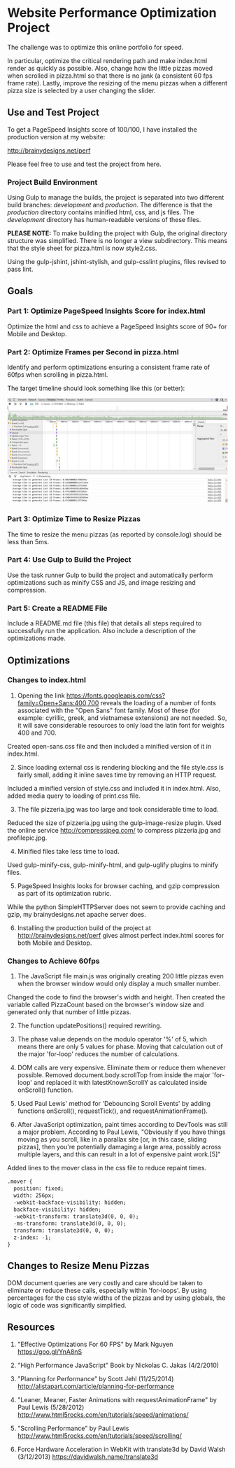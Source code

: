 # Website Performance Optimization Project

The challenge was to optimize this online portfolio for speed.

In particular, optimize the critical rendering path and make index.html render as quickly as possible. Also, change how the little pizzas moved when scrolled in pizza.html so that there is no jank (a consistent 60 fps frame rate). Lastly, improve the resizing of the menu pizzas when a different pizza size is selected by a user changing the slider.

## Use and Test Project

To get a PageSpeed Insights score of 100/100, I have installed the production version at my website:

 http://brainydesigns.net/perf

 Please feel free to use and test the project from here.

 ### Project Build Environment

 Using Gulp to manage the builds, the project is separated into two different build branches: *development* and *production*. The difference is that the *production* directory contains minified html, css, and js files. The *development* directory has human-readable versions of these files.

 __PLEASE NOTE:__ To make building the project with Gulp, the original directory structure was simplified. There is no longer a view subdirectory. This means that the style sheet for pizza.html is now style2.css.

 Using the gulp-jshint, jshint-stylish, and gulp-csslint plugins, files revised to pass lint.

## Goals

### Part 1: Optimize PageSpeed Insights Score for index.html

Optimize the html and css to achieve a PageSpeed Insights score of 90+ for Mobile and Desktop.

### Part 2: Optimize Frames per Second in pizza.html

Identify and perform optimizations ensuring a consistent frame rate of 60fps when scrolling in pizza.html.

The target timeline should look something like this (or better):

 ![image](target-timeline.jpg)

### Part 3: Optimize Time to Resize Pizzas

The time to resize the menu pizzas (as reported by console.log) should be less than 5ms.

### Part 4: Use Gulp to Build the Project

Use the task runner Gulp to build the project and automatically perform
optimizations such as minify CSS and JS, and image resizing and compression.

### Part 5: Create a README File

Include a README.md file (this file) that details all steps required to successfully run the application. Also include a description of the optimizations made.

## Optimizations

### Changes to index.html

1. Opening the link https://fonts.googleapis.com/css?family=Open+Sans:400,700
 reveals the loading of a number of fonts associated with the "Open Sans" font family.
 Most of these (for example: cyrillic, greek, and vietnamese extensions) are not needed. So, it will save considerable resources to only load the latin font for weights 400 and 700.

 Created open-sans.css file and then included a minified version of it in index.html.

2. Since loading external css is rendering blocking and the file style.css is fairly small, adding it inline saves time by removing an HTTP request.

 Included a minified version of style.css and included it in index.html. Also, added media query to loading of print.css file.

3. The file pizzeria.jpg was too large and took considerable time to load.

 Reduced the size of pizzeria.jpg using the gulp-image-resize plugin. Used the online service http://compressjpeg.com/ to compress pizzeria.jpg and profilepic.jpg.

4. Minified files take less time to load.

 Used gulp-minify-css, gulp-minify-html, and gulp-uglify plugins to minify files.

5. PageSpeed Insights looks for browser caching, and gzip compression as part of its optimization rubric.

 While the python SimpleHTTPServer does not seem to provide caching and gzip, my brainydesigns.net apache server does.

6. Installing the production build of the project at http://brainydesigns.net/perf gives almost perfect index.html scores for both Mobile and Desktop.

### Changes to Achieve 60fps

1. The JavaScript file main.js was originally creating 200 little pizzas even when the browser window would only display a much smaller number.

 Changed the code to find the browser's width and height. Then created the variable called PizzaCount based on the browser's window size and generated only that number of little pizzas.

2. The function updatePositions() required rewriting.
  1. The phase value depends on the modulo operator '%' of 5, which means there are only 5 values for phase. Moving that calculation out of the major 'for-loop' reduces the number of calculations.
  2. DOM calls are very expensive. Eliminate them or reduce them whenever possible. Removed document.body.scrollTop from inside the major 'for-loop' and replaced it with latestKnownScrollY as calculated inside onScroll() function.
  3. Used Paul Lewis' method for 'Debouncing Scroll Events' by adding functions onScroll(), requestTick(), and requestAnimationFrame().


 3. After JavaScript optimization, paint times according to DevTools was still a major problem. According to Paul Lewis, "Obviously if you have things moving as you scroll, like in a parallax site [or, in this case, sliding pizzas], then you're potentially damaging a large area, possibly across multiple layers, and this can result in a lot of expensive paint work.[5]"

 Added lines to the mover class in the css file to reduce repaint times.

```
.mover {
  position: fixed;
  width: 256px;
  -webkit-backface-visibility: hidden;
  backface-visibility: hidden;
  -webkit-transform: translate3d(0, 0, 0);
  -ms-transform: translate3d(0, 0, 0);
  transform: translate3d(0, 0, 0);
  z-index: -1;
}
```

## Changes to Resize Menu Pizzas

DOM document queries are very costly and care should be taken to eliminate or reduce these calls, especially within 'for-loops'. By using percentages for the css style widths of the pizzas and by using globals, the logic of code was significantly simplified.

## Resources

  1. "Effective Optimizations For 60 FPS" by Mark Nguyen
        https://goo.gl/YnA8nS

  2. "High Performance JavaScript" Book by Nickolas C. Jakas (4/2/2010)

  3. "Planning for Performance" by Scott Jehl (11/25/2014)
    http://alistapart.com/article/planning-for-performance

  4. "Leaner, Meaner, Faster Animations with requestAnimationFrame" by Paul Lewis (5/28/2012)
   http://www.html5rocks.com/en/tutorials/speed/animations/

  5. "Scrolling Performance" by Paul Lewis
 http://www.html5rocks.com/en/tutorials/speed/scrolling/

  6. Force Hardware Acceleration in WebKit with translate3d by David Walsh (3/12/2013)
  https://davidwalsh.name/translate3d
